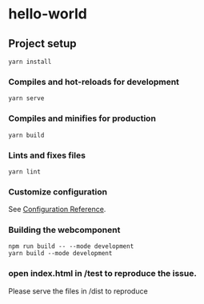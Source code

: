# hello-world

## Project setup
```
yarn install
```

### Compiles and hot-reloads for development
```
yarn serve
```

### Compiles and minifies for production
```
yarn build
```

### Lints and fixes files
```
yarn lint
```

### Customize configuration
See [Configuration Reference](https://cli.vuejs.org/config/).

### Building the webcomponent
```
npm run build -- --mode development
yarn build --mode development
```

### open index.html in /test to reproduce the issue.
Please serve the files in /dist to reproduce
